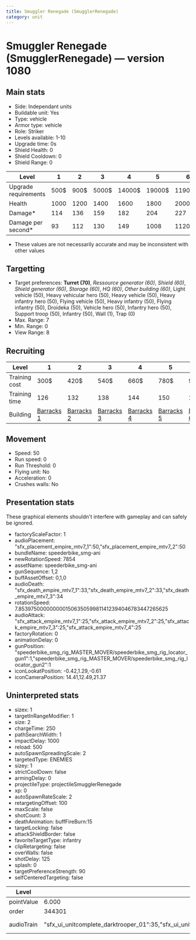 ```yaml
---
title: Smuggler Renegade (SmugglerRenegade)
category: unit
---
```


# Smuggler Renegade (SmugglerRenegade) — version 1080

## Main stats

  * Side: Independant units
  * Buildable unit: Yes
  * Type: vehicle
  * Armor type: vehicle
  * Role: Striker
  * Levels available: 1-10
  * Upgrade time: 0s
  * Shield Health: 0
  * Shield Cooldown: 0
  * Shield Range: 0

|Level               |1   |2   |3    |4     |5     |6      |7      |8      |9       |10      |
|--------------------|----|----|-----|------|------|-------|-------|-------|--------|--------|
|Upgrade requirements|500$|900$|5000$|14000$|19000$|119000$|186000$|363000$|1130000$|1947000$|
|Health              |1000|1200|1400 |1600  |1800  |2000   |2200   |2400   |2600    |3000    |
|Damage*             |114 |136 |159  |182   |204   |227    |250    |272    |295     |340     |
|Damage per second*  |93  |112 |130  |149   |1008  |1120   |1232   |1344   |1456    |1680    |

* These values are not necessarily accurate and may be inconsistent with other values

## Targetting

  * Target preferences: **Turret (70)**, _Ressource generator (60)_, _Shield (60)_, _Shield generator (60)_, _Storage (60)_, _HQ (60)_, _Other building (60)_, Light vehicle (50), Heavy vehicular hero (50), Heavy vehicle (50), Heavy infantry hero (50), Flying vehicle (50), Heavy infantry (50), Flying infantry (50), Droideka (50), Vehicle hero (50), Infantry hero (50), Support troop (50), Infantry (50), Wall (1), Trap (0)
  * Max. Range: 7
  * Min. Range: 0
  * View Range: 8

## Recruiting

|Level        |1                                  |2                                  |3                                  |4                                  |5                                  |6                                  |7                                  |8                                  |9                                  |10                                  |
|-------------|-----------------------------------|-----------------------------------|-----------------------------------|-----------------------------------|-----------------------------------|-----------------------------------|-----------------------------------|-----------------------------------|-----------------------------------|------------------------------------|
|Training cost|300$                               |420$                               |540$                               |660$                               |780$                               |900$                               |1020$                              |1140$                              |1260$                              |1380$                               |
|Training time|126                                |132                                |138                                |144                                |150                                |156                                |162                                |168                                |174                                |180                                 |
|Building     |[Barracks 1](smugglerBarracks.html)|[Barracks 2](smugglerBarracks.html)|[Barracks 3](smugglerBarracks.html)|[Barracks 4](smugglerBarracks.html)|[Barracks 5](smugglerBarracks.html)|[Barracks 6](smugglerBarracks.html)|[Barracks 7](smugglerBarracks.html)|[Barracks 8](smugglerBarracks.html)|[Barracks 9](smugglerBarracks.html)|[Barracks 10](smugglerBarracks.html)|

## Movement

  * Speed: 50
  * Run speed: 0
  * Run Threshold: 0
  * Flying unit: No
  * Acceleration: 0
  * Crushes walls: No

## Presentation stats

These graphical elements shouldn't interfere with gameplay and can safely be ignored.

  * factoryScaleFactor: 1
  * audioPlacement: "sfx_placement_empire_mtv7_1":50,"sfx_placement_empire_mtv7_2":50
  * bundleName: speederbike_smg-ani
  * newRotationSpeed: 7854
  * assetName: speederbike_smg-ani
  * gunSequence: 1,2
  * buffAssetOffset: 0,1,0
  * audioDeath: "sfx_death_empire_mtv7_1":33,"sfx_death_empire_mtv7_2":33,"sfx_death_empire_mtv7_3":34
  * rotationSpeed: 7.8539750000000001506350599811412394046783447265625
  * audioAttack: "sfx_attack_empire_mtv7_1":25,"sfx_attack_empire_mtv7_2":25,"sfx_attack_empire_mtv7_3":25,"sfx_attack_empire_mtv7_4":25
  * factoryRotation: 0
  * animationDelay: 0
  * gunPosition: "speederbike_smg_rig_MASTER_MOVER/speederbike_smg_rig_locator_gun1":1,"speederbike_smg_rig_MASTER_MOVER/speederbike_smg_rig_locator_gun2":1
  * iconLookatPosition: -0.42,1.29,-0.61
  * iconCameraPosition: 14.41,12.49,21.37

## Uninterpreted stats

  * sizex: 1
  * targetInRangeModifier: 1
  * size: 2
  * chargeTime: 250
  * pathSearchWidth: 1
  * impactDelay: 1000
  * reload: 500
  * autoSpawnSpreadingScale: 2
  * targetedType: ENEMIES
  * sizey: 1
  * strictCoolDown: false
  * armingDelay: 0
  * projectileType: projectileSmugglerRenegade
  * xp: 0
  * autoSpawnRateScale: 2
  * retargetingOffset: 100
  * maxScale: false
  * shotCount: 3
  * deathAnimation: buffFireBurn:15
  * targetLocking: false
  * attackShieldBorder: false
  * favoriteTargetType: infantry
  * clipRetargeting: false
  * overWalls: false
  * shotDelay: 125
  * splash: 0
  * targetPreferenceStrength: 90
  * selfCenteredTargeting: false

|Level     |1                                                                                                                      |2          |3          |4          |5          |6          |7          |8          |9          |10         |
|----------|-----------------------------------------------------------------------------------------------------------------------|-----------|-----------|-----------|-----------|-----------|-----------|-----------|-----------|-----------|
|pointValue|6.000                                                                                                                  |7.200      |8.400      |9.600      |10.800     |12.000     |13.200     |14.400     |15.600     |18.000     |
|order     |344301                                                                                                                 |344302     |344303     |344304     |344305     |344306     |344307     |344308     |344309     |344310     |
|audioTrain|"sfx_ui_unitcomplete_darktrooper_01":35,"sfx_ui_unitcomplete_darktrooper_02":35,"sfx_ui_unitcomplete_darktrooper_03":30|(not found)|(not found)|(not found)|(not found)|(not found)|(not found)|(not found)|(not found)|(not found)|

